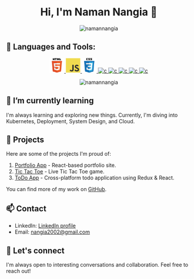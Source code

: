 <h1 align="center">Hi, I'm Naman Nangia 👋</h1>


<p align="center">
  <img src="https://github-readme-stats.vercel.app/api?username=namannangia&show_icons=true&theme=dark&locale=en" alt="namannangia" />
</p>

<h2>🔮 Languages and Tools:</h2>


<p align="center">
  <a href="https://www.gnu.org/software/bash/" target="_blank" rel="noreferrer">
    <img src="https://raw.githubusercontent.com/devicons/devicon/master/icons/html5/html5-original-wordmark.svg" alt="bash" width="40" height="40"/>
  </a>
  <a href="https://www.cprogramming.com/" target="_blank" rel="noreferrer">
    <img src="https://raw.githubusercontent.com/devicons/devicon/master/icons/javascript/javascript-original.svg" alt="c" width="40" height="40"/>
  </a>
  <a href="https://www.cprogramming.com/" target="_blank" rel="noreferrer">
    <img src="https://raw.githubusercontent.com/devicons/devicon/master/icons/css3/css3-original-wordmark.svg" alt="c" width="40" height="40"/>
  </a>
  <a href="https://www.cprogramming.com/" target="_blank" rel="noreferrer">
    <img src="https://upload.wikimedia.org/wikipedia/commons/thumb/a/a7/React-icon.svg/2300px-React-icon.svg.png" alt="c" width="40" height="40"/>
  </a>
  </a>
  <a href="https://www.cprogramming.com/" target="_blank" rel="noreferrer">
    <img src="https://upload.wikimedia.org/wikipedia/commons/thumb/d/d9/Node.js_logo.svg/2560px-Node.js_logo.svg.png" alt="c" width="60" height="40"/>
  </a>
  </a>
  <a href="https://www.cprogramming.com/" target="_blank" rel="noreferrer">
    <img src="https://upload.wikimedia.org/wikipedia/en/3/30/Java_programming_language_logo.svg" alt="c" width="40" height="40"/>
  </a>
  </a>
  <a href="https://www.cprogramming.com/" target="_blank" rel="noreferrer">
    <img src="https://upload.wikimedia.org/wikipedia/commons/thumb/9/93/Amazon_Web_Services_Logo.svg/225px-Amazon_Web_Services_Logo.svg.png" alt="c" width="60" height="40"/>
  </a>
  </a>
  <a href="https://www.cprogramming.com/" target="_blank" rel="noreferrer">
    <img src="https://upload.wikimedia.org/wikipedia/commons/thumb/9/93/MongoDB_Logo.svg/1200px-MongoDB_Logo.svg.png" alt="c" width="80" height="40"/>
  </a>
  <!-- Add more icons and links here -->
</p>
<p align="center">
  <img src="https://github-readme-streak-stats.herokuapp.com/?user=namannangia&theme=dark" alt="namannangia" />
</p>

## 🌱 I’m currently learning
I'm always learning and exploring new things. Currently, I'm diving into Kubernetes, Deployment, System Design, and Cloud.

## 🚀 Projects
Here are some of the projects I'm proud of:
1. [Portfolio App](https://github.com/namannangia/portfolioApp) - React-based portfolio site.
2. [Tic Tac Toe](https://github.com/namannangia/TicTacToeProject) - Live Tic Tac Toe game.
3. [ToDo App](https://github.com/namannangia/ReactNativeTodoApp) - Cross-platform todo application using Redux & React.

You can find more of my work on [GitHub](https://github.com/namannangia).

## 📫 Contact
- LinkedIn: [LinkedIn profile](https://www.linkedin.com/in/naman-nangia)
- Email: [nangia2002@gmail.com](mailto:nangia2002@gmail.com)

## 💬 Let's connect
I'm always open to interesting conversations and collaboration. Feel free to reach out!
